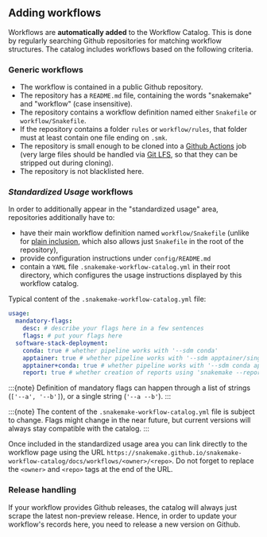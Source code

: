 
## Adding workflows

Workflows are **automatically added** to the Workflow Catalog. This is done by regularly searching Github repositories for matching workflow structures. The catalog includes workflows based on the following criteria.

### Generic workflows

- The workflow is contained in a public Github repository.
- The repository has a `README.md` file, containing the words "snakemake" and "workflow" (case insensitive).
- The repository contains a workflow definition named either `Snakefile` or `workflow/Snakefile`.
- If the repository contains a folder `rules` or `workflow/rules`, that folder must at least contain one file ending on `.smk`.
- The repository is small enough to be cloned into a [Github Actions](https://docs.github.com/en/actions/about-github-actions/understanding-github-actions) job (very large files should be handled via [Git LFS](https://docs.github.com/en/repositories/working-with-files/managing-large-files), so that they can be stripped out during cloning).
- The repository is not blacklisted here.

### *Standardized Usage* workflows

In order to additionally appear in the "standardized usage" area, repositories additionally have to:

- have their main workflow definition named `workflow/Snakefile` (unlike for [plain inclusion](#generic-workflows), which also allows just `Snakefile` in the root of the repository),
- provide configuration instructions under `config/README.md`
- contain a `YAML` file `.snakemake-workflow-catalog.yml` in their root directory, which configures the usage instructions displayed by this workflow catalog.

Typical content of the `.snakemake-workflow-catalog.yml` file:

```yaml
usage:
  mandatory-flags:
    desc: # describe your flags here in a few sentences
    flags: # put your flags here
  software-stack-deployment:
    conda: true # whether pipeline works with '--sdm conda'
    apptainer: true # whether pipeline works with '--sdm apptainer/singularity'
    apptainer+conda: true # whether pipeline works with '--sdm conda apptainer/singularity'
    report: true # whether creation of reports using 'snakemake --report report.zip' is supported
```

:::{note}
Definition of mandatory flags can happen through a list of strings (`['--a', '--b']`), or a single string (`'--a --b'`).
:::

:::{note}
The content of the `.snakemake-workflow-catalog.yml` file is subject to change. Flags might change in the near future, but current versions will always stay compatible with the catalog.
:::

Once included in the standardized usage area you can link directly to the workflow page using the URL `https://snakemake.github.io/snakemake-workflow-catalog/docs/workflows/<owner>/<repo>`. Do not forget to replace the `<owner>` and `<repo>` tags at the end of the URL.

### Release handling

If your workflow provides Github releases, the catalog will always just scrape the latest non-preview release. Hence, in order to update your workflow's records here, you need to release a new version on Github.
